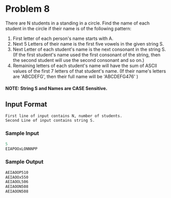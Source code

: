 # Problem 8

There are N students in a standing in a circle. Find the name of each student in the circle if their name is of the following pattern:

1. First letter of each person's name starts with A.
2. Next 5 Letters of their name is the first five vowels in the given string S.
3. Next Letter of each student's name is the next consonant in the string S. (If the first student's name used the first consonant of the string, then the second student will use the second consonant and so on.)
4. Remaining letters of each student's name will have the sum of ASCII values of the first 7 letters of that student's name. (If their name's letters are 'ABCDEFG', then their full name will be 'ABCDEFG476' )

#### NOTE: String S and Names are CASE Sensitive.

## Input Format
```
First line of input contains N, number of students.
Second Line of input contains string S.
```

### Sample Input
```c
5
EIAPOOxLONNNPP
```

### Sample Output
```c
AEIAOOP510
AEIAOOx550
AEIAOOL506
AEIAOON508
AEIAOON508
```